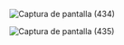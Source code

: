 


![Captura de pantalla (434)](https://github.com/CristianOrizano/Proyecto-JWT-Frontend/assets/112443620/3f2ea796-ee49-4e64-96f4-2a31f4487805)







![Captura de pantalla (435)](https://github.com/CristianOrizano/Proyecto-JWT-Frontend/assets/112443620/4e1c0e3a-50d3-48d2-b9f3-8c866b4701db)
